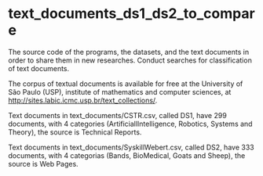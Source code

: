 # text_documents_ds1_ds2_to_compare
The source code of the programs, the datasets, and the text documents in order to share them in new researches. Conduct searches for classification of text documents.

The corpus of textual documents is available for free at the University of São Paulo (USP), institute of mathematics and computer sciences, at http://sites.labic.icmc.usp.br/text_collections/.

Text documents in text_documents/CSTR.csv, called DS1, have 299 documents, with 4 categories (ArtificiallIntelligence, Robotics, Systems and Theory), the source is Technical Reports.

Text documents in text_documents/SyskillWebert.csv, called DS2, have 333 documents, with 4 categorias (Bands, BioMedical, Goats and Sheep), the source is Web Pages.

 
